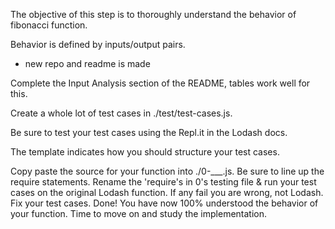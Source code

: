 The objective of this step is to thoroughly understand the behavior of fibonacci function.

Behavior is defined by inputs/output pairs.

<!-- Make a new repo, name it after your chosen function. Re-title the README.md in your template. -->
* new repo and readme is made

<!-- Copy the docs for your function from Lodash into your readme. You'll find this either in source comments, or in their online docs. -->

Complete the Input Analysis section of the README, tables work well for this.


Create a whole lot of test cases in ./test/test-cases.js.


Be sure to test your test cases using the Repl.it in the Lodash docs.


The template indicates how you should structure your test cases.


Copy paste the source for your function into ./0-___.js. Be sure to line up the require statements.
Rename the 'require's in 0's testing file & run your test cases on the original Lodash function. If any fail you are wrong, not Lodash. Fix your test cases.
Done! You have now 100% understood the behavior of your function. Time to move on and study the implementation.